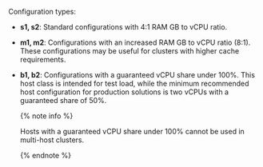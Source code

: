 Configuration types:

* **s1, s2**: Standard configurations with 4:1 RAM GB to vCPU ratio.
* **m1, m2**: Configurations with an increased RAM GB to vCPU ratio (8:1). These configurations may be useful for clusters with higher cache requirements.
* **b1, b2**: Configurations with a guaranteed vCPU share under 100%. This host class is intended for test load, while the minimum recommended host configuration for production solutions is two vCPUs with a guaranteed share of 50%.

  {% note info %}

  Hosts with a guaranteed vCPU share under 100% cannot be used in multi-host clusters.

  {% endnote %}
